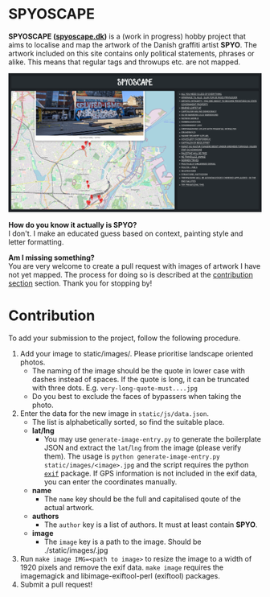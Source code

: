 # SPYOSCAPE

**SPYOSCAPE ([spyoscape.dk](https://spyoscape.dk))** is a (work in progress) hobby project that aims to localise and map the artwork of the Danish graffiti artist **SPYO**. The artwork included on this site contains only political statements, phrases or alike. This means that regular tags and throwups etc. are not mapped.

![spyoscape.dk](spyoscape.png)

**How do you know it actually is SPYO?**  
I don't. I make an educated guess based on context, painting style and letter formatting.

**Am I missing something?**  
You are very welcome to create a pull request with images of artwork I have not yet mapped. The process for doing so is described at the [contribution section](#contribution) section. Thank you for stopping by!

# Contribution
To add your submission to the project, follow the following procedure.

1. Add your image to static/images/. Please prioritise landscape oriented photos.
   - The naming of the image should be the quote in lower case with dashes instead of spaces. If the quote is long, it can be truncated with three dots. E.g. `very-long-quote-must....jpg`
   - Do you best to exclude the faces of bypassers when taking the photo.
3. Enter the data for the new image in `static/js/data.json`.
   - The list is alphabetically sorted, so find the suitable place.
   - **lat/lng**
     - You may use `generate-image-entry.py` to generate the boilerplate JSON and extract the `lat`/`lng` from the image (please verify them). The usage is `python generate-image-entry.py static/images/<image>.jpg` and the script requires the python [`exif`](https://pypi.org/project/exif/) package. If GPS information is not included in the exif data, you can enter the coordinates manually.
   - **name**
     - The `name` key should be the full and capitalised qoute of the actual artwork.
   - **authors**
     - The `author` key is a list of authors. It must at least contain **SPYO**.
   - **image**
      - The `image` key is a path to the image. Should be ./static/images/<your-image>.jpg
5. Run `make image IMG=<path to image>` to resize the image to a width of 1920 pixels and remove the exif data. `make image` requires the imagemagick and libimage-exiftool-perl (exiftool) packages.
6. Submit a pull request!
